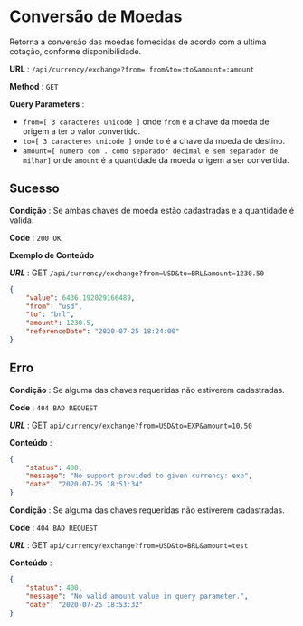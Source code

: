 # Conversão de Moedas

Retorna a conversão das moedas fornecidas de acordo com a ultima cotação, conforme disponibilidade.

**URL** : `/api/currency/exchange?from=:from&to=:to&amount=:amount`

**Method** : `GET`

**Query Parameters** :

-   `from=[ 3 caracteres unicode ]` onde `from` é a chave da moeda de origem a ter o valor convertido.
-   `to=[ 3 caracteres unicode ]` onde `to` é a chave da moeda de destino.
-   `amount=[ numero com . como separador decimal e sem separador de milhar]` onde `amount` é a quantidade da moeda origem a ser convertida.

## Sucesso

**Condição** : Se ambas chaves de moeda estão cadastradas e a quantidade é valida.

**Code** : `200 OK`

**Exemplo de Conteúdo**

**_URL_** : GET `/api/currency/exchange?from=USD&to=BRL&amount=1230.50`

```json
{
    "value": 6436.192029166489,
    "from": "usd",
    "to": "brl",
    "amount": 1230.5,
    "referenceDate": "2020-07-25 18:24:00"
}
```

## Erro

**Condição** : Se alguma das chaves requeridas não estiverem cadastradas.

**Code** : `404 BAD REQUEST`

**_URL_** : GET `api/currency/exchange?from=USD&to=EXP&amount=10.50`

**Conteúdo** :

```json
{
    "status": 400,
    "message": "No support provided to given currency: exp",
    "date": "2020-07-25 18:51:34"
}
```

**Condição** : Se alguma das chaves requeridas não estiverem cadastradas.

**Code** : `404 BAD REQUEST`

**_URL_** : GET `api/currency/exchange?from=USD&to=BRL&amount=test`

**Conteúdo** :

```json
{
    "status": 400,
    "message": "No valid amount value in query parameter.",
    "date": "2020-07-25 18:53:32"
}
```
